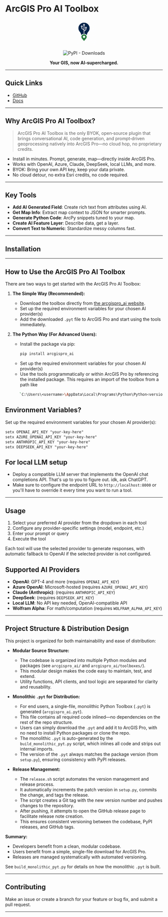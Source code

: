 # ArcGIS Pro AI Toolbox

<p align="center">
  <img src="docs/logo.png" alt="ArcGIS Pro AI Toolbox logo" height="80"/>
</p>

<p align="center">
  <img src="https://img.shields.io/pypi/dw/arcgispro_ai" alt="PyPI - Downloads">
</p>

<p align="center">
  <b>Your GIS, now AI‑supercharged.</b>
</p>

---

## Quick Links
- [GitHub](https://github.com/danmaps/arcgispro-ai-toolbox)
- [Docs](https://danmaps.github.io/arcgispro_ai/)

---

## Why ArcGIS Pro AI Toolbox?

<blockquote>
ArcGIS Pro AI Toolbox is the only BYOK, open‑source plugin that brings conversational AI, code generation, and prompt‑driven geoprocessing natively into ArcGIS Pro—no cloud hop, no proprietary credits.
</blockquote>

- Install in minutes. Prompt, generate, map—directly inside ArcGIS Pro.
- Works with OpenAI, Azure, Claude, DeepSeek, local LLMs, and more.
- BYOK: Bring your own API key, keep your data private.
- No cloud detour, no extra Esri credits, no code required.

---

## Key Tools

- <b>Add AI Generated Field</b>: Create rich text from attributes using AI.
- <b>Get Map Info</b>: Extract map context to JSON for smarter prompts.
- <b>Generate Python Code</b>: ArcPy snippets tuned to your map.
- <b>Create AI Feature Layer</b>: Describe data, get a layer.
- <b>Convert Text to Numeric</b>: Standardize messy columns fast.

---

## Installation

---

## How to Use the ArcGIS Pro AI Toolbox

There are two ways to get started with the ArcGIS Pro AI Toolbox:

1. **The Simple Way (Recommended):**
   - Download the toolbox directly from [the arcgispro_ai website](https://danmaps.github.io/arcgispro_ai).
   - Set up the required environment variables for your chosen AI provider(s)
   - Add the downloaded `.pyt` file to ArcGIS Pro and start using the tools immediately.

2. **The Python Way (For Advanced Users):**
   - Install the package via pip:
     ```bash
     pip install arcgispro_ai
     ```
   - Set up the required environment variables for your chosen AI provider(s)
   - Use the tools programmatically or within ArcGIS Pro by referencing the installed package. This requires an import of the toolbox from a path like
   ```bash
      `C:\Users\<username>\AppData\Local\Programs\Python\Python<version>\Lib\site-packages\arcgispro_ai\toolboxes
   ```

## Environment Variables?

Set up the required environment variables for your chosen AI provider(s):

   ```batch
   setx OPENAI_API_KEY "your-key-here"
   setx AZURE_OPENAI_API_KEY "your-key-here"
   setx ANTHROPIC_API_KEY "your-key-here"
   setx DEEPSEEK_API_KEY "your-key-here"
   ```

## For local LLM setup

- Deploy a compatible LLM server that implements the OpenAI chat completions API. That's up to you to figure out. idk, ask ChatGPT.
- Make sure to configure the endpoint URL to `http://localhost:8000` or you'll have to override it every time you want to run a tool.

---

## Usage

1. Select your preferred AI provider from the dropdown in each tool
2. Configure any provider-specific settings (model, endpoint, etc.)
3. Enter your prompt or query
4. Execute the tool

Each tool will use the selected provider to generate responses, with automatic fallback to OpenAI if the selected provider is not configured.

## Supported AI Providers

- <b>OpenAI</b>: GPT-4 and more (requires `OPENAI_API_KEY`)
- <b>Azure OpenAI</b>: Microsoft-hosted (requires `AZURE_OPENAI_API_KEY`)
- <b>Claude (Anthropic)</b>: (requires `ANTHROPIC_API_KEY`)
- <b>DeepSeek</b>: (requires `DEEPSEEK_API_KEY`)
- <b>Local LLM</b>: No API key needed, OpenAI-compatible API
- <b>Wolfram Alpha</b>: For math/computation (requires `WOLFRAM_ALPHA_API_KEY`)

---

## Project Structure & Distribution Design

This project is organized for both maintainability and ease of distribution:

- **Modular Source Structure:**
  - The codebase is organized into multiple Python modules and packages (see `arcgispro_ai/` and `arcgispro_ai/toolboxes/`).
  - This modular design makes the code easy to maintain, test, and extend.
  - Utility functions, API clients, and tool logic are separated for clarity and reusability.

- **Monolithic `.pyt` for Distribution:**
  - For end users, a single-file, monolithic Python Toolbox (`.pyt`) is generated (`arcgispro_ai.pyt`).
  - This file contains all required code inlined—no dependencies on the rest of the repo structure.
  - Users can simply download the `.pyt` and add it to ArcGIS Pro, with no need to install Python packages or clone the repo.
  - The monolithic `.pyt` is auto-generated by the `build_monolithic_pyt.py` script, which inlines all code and strips out internal imports.
  - The version of the `.pyt` always matches the package version (from `setup.py`), ensuring consistency with PyPI releases.

- **Release Management:**
  - The `release.sh` script automates the version management and release process.
  - It automatically increments the patch version in `setup.py`, commits the change, and tags the release.
  - The script creates a Git tag with the new version number and pushes changes to the repository.
  - After pushing, it attempts to open the GitHub release page to facilitate release note creation.
  - This ensures consistent versioning between the codebase, PyPI releases, and GitHub tags.

**Summary:**

- Developers benefit from a clean, modular codebase.
- Users benefit from a simple, single-file download for ArcGIS Pro.
- Releases are managed systematically with automated versioning.

See `build_monolithic_pyt.py` for details on how the monolithic `.pyt` is built.

---

## Contributing

Make an issue or create a branch for your feature or bug fix, and submit a pull request.

---

